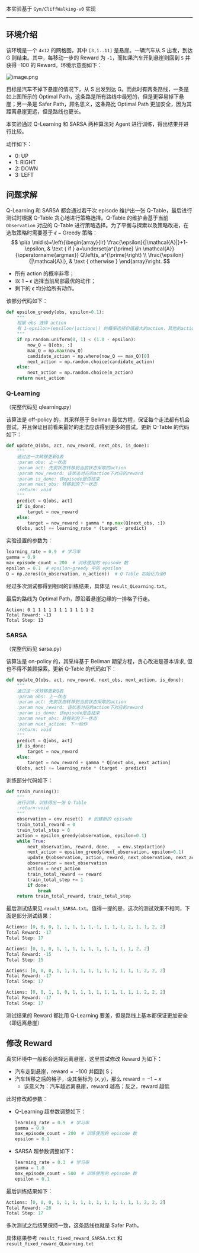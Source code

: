 本实验基于 ```Gym/CliffWalking-v0``` 实现

---

## 环境介绍

该环境是一个 ```4x12``` 的网格图，其中 ```[3,1..11]``` 是悬崖。一辆汽车从 S 出发，到达 G 则结束。其中，每移动一步的 Reward 为 ```-1```，而如果汽车开到悬崖则回到 ```S``` 并获得 -100 的 Reward。环境示意图如下：

![image.png](https://s2.loli.net/2022/04/29/WNiDH3qyPAvobxG.png)

目标是汽车不掉下悬崖的情况下，从 S 出发到达 G。而此时有两条路线，一条是如上图所示的 Optimal Path，这条路是所有路线中最短的，但是更容易掉下悬崖；另一条是 Safer Path，顾名思义，这条路比 Optimal Path 更加安全，因为其距离悬崖更远，但是路线也更长。

本实验通过 Q-Learning 和 SARSA 两种算法对 Agent 进行训练，得出结果并进行比较。

动作如下：

- 0: UP
- 1: RIGHT
- 2: DOWN
- 3: LEFT

## 问题求解

Q-Learning 和 SARSA 都会通过若干次 episode 维护出一张 Q-Table，最后进行测试时根据 Q-Table 贪心地进行策略选择。Q-Table 的维护会基于当前 ```Observation``` 对应的 Q-Table 进行策略选择。为了平衡与探索以及策略改进，在选取策略时需要基于 $\epsilon-\text{Greedy}$ 策略：
$$
\pi(a \mid s)=\left\{\begin{array}{lr}
\frac{\epsilon}{|\mathcal{A}|}+1-\epsilon, & \text { if } a=\underset{a^{\prime} \in \mathcal{A}}{\operatorname{argmax}} Q\left(s, a^{\prime}\right) \\
\frac{\epsilon}{|\mathcal{A}|}, & \text { otherwise }
\end{array}\right.
$$

- 所有 action 的概率非零；
- 以 $1-\epsilon$ 选择当前局部最优的动作；
- 剩下的 $\epsilon$ 均分给所有动作。

该部分代码如下：

```python
def epsilon_greedy(obs, epsilon=0.1):
    """
    根据 obs 选择 action
    有 1-epsilon+(epsilon/|actions|) 的概率选择价值最大的action，其他的action则均分剩下的概率
    """
    if np.random.uniform(0, 1) < (1.0 - epsilon):
        now_Q = Q[obs, :]
        max_Q = np.max(now_Q)
        candidate_action = np.where(now_Q == max_Q)[0]
        next_action = np.random.choice(candidate_action)
    else:
        next_action = np.random.choice(n_action)
    return next_action
```

### Q-Learning

（完整代码见 qlearning.py）

该算法是 off-policy 的，其采样基于 Bellman 最优方程，保证每个走法都有机会尝试，并且保证目前看来最好的走法应该得到更多的尝试。更新 Q-Table 的代码如下：

```python
def update_Q(obs, act, now_reward, next_obs, is_done):
    """
    通过这一次转移更新Q表
    :param obs: 上一状态
    :param act: 先前状态转移到当前状态采取的action
    :param now_reward: 该状态对应的action下对应的reward
    :param is_done: 该episode是否结束
    :param next_obs: 转移到的下一状态
    :return: void
    """
    predict = Q[obs, act]
    if is_done:
        target = now_reward
    else:
        target = now_reward + gamma * np.max(Q[next_obs, :])
    Q[obs, act] += learning_rate * (target - predict)
```

实验设置的参数为：

```python
learning_rate = 0.9  # 学习率
gamma = 0.9
max_episode_count = 200  # 训练使用的 episode 数
epsilon = 0.1  # epsilon-greedy 中的 epsilon
Q = np.zeros((n_observation, n_action))  # Q-Table 初始化为全0
```

经过多次测试都得到相同的训练结果，具体见 ```result_QLearning.txt```。

最后的路线为 Optimal Path，即沿着悬崖边缘的一排格子行走。

```
Action: 0 1 1 1 1 1 1 1 1 1 1 1 2 
Total Reward: -13
Total Step: 13
```

### SARSA

（完整代码见 sarsa.py）

该算法是 on-policy 的，其采样基于 Bellman 期望方程，贪心改进是基本诉求, 但也不得不兼顾探索。更新 Q-Table 的代码如下：

```python
def update_Q(obs, act, now_reward, next_obs, next_action, is_done):
    """
    通过这一次转移更新Q表
    :param obs: 上一状态
    :param act: 先前状态转移到当前状态采取的action
    :param now_reward: 该状态对应的action下对应的reward
    :param is_done: 该episode是否结束
    :param next_obs: 转移到的下一状态
    :param next_action: 下一动作
    :return: void
    """
    predict = Q[obs, act]
    if is_done:
        target = now_reward
    else:
        target = now_reward + gamma * Q[next_obs, next_action]
    Q[obs, act] += learning_rate * (target - predict)
```

训练部分代码如下：

```python
def train_running():
    """
    进行训练，训练得出一张 Q-Table
    :return:void
    """
    observation = env.reset()  # 创建新的 episode
    train_total_reward = 0
    train_total_step = 0
    action = epsilon_greedy(observation, epsilon=0.1)
    while True:
        next_observation, reward, done, _ = env.step(action)
        next_action = epsilon_greedy(next_observation, epsilon=0.1)
        update_Q(observation, action, reward, next_observation, next_action, done)
        observation = next_observation
        action = next_action
        train_total_reward += reward
        train_total_step += 1
        if done:
            break
    return train_total_reward, train_total_step
```

最后测试结果见 ```result_SARSA.txt```。值得一提的是，这次的测试效果不相同，下面是部分测试结果：

```python
Actions: [0, 0, 0, 1, 1, 1, 1, 1, 1, 1, 1, 1, 2, 1, 1, 2, 2]
Total Reward: -17
Total Step: 17
```

```python
Actions: [0, 1, 0, 1, 1, 1, 1, 1, 1, 1, 1, 1, 1, 2, 2]
Total Reward: -15
Total Step: 15
```

```python
Actions: [0, 0, 0, 1, 1, 1, 1, 1, 1, 1, 1, 1, 1, 1, 2, 2, 2]
Total Reward: -17
Total Step: 17
```

```python
Actions: [0, 0, 1, 1, 0, 1, 1, 1, 1, 1, 1, 1, 1, 1, 2, 2, 2]
Total Reward: -17
Total Step: 17
```

测试结果的 Reward 都比用 Q-Learning 要差，但是路线上基本都保证更加安全（即远离悬崖）

## 修改 Reward

真实环境中一般都会选择远离悬崖，这里尝试修改 Reward 为如下：

- 汽车走到悬崖，$\text{reward}=-100$ 并回到 S；
- 汽车转移之后的格子，设其坐标为 $(x,y)$，那么 $\text{reward}=-1-x$
  - 该意义为：汽车越远离悬崖，reward 越高；反之，reward 越低

此时修改超参数：

- Q-Learning 超参数调整如下：

  ```python
  learning_rate = 0.9  # 学习率
  gamma = 0.9
  max_episode_count = 200  # 训练使用的 episode 数
  epsilon = 0.1
  ```

- SARSA 超参数调整如下：

  ```python
  learning_rate = 0.3  # 学习率
  gamma = 1.0
  max_episode_count = 500  # 训练使用的 episode 数
  epsilon = 0.1
  ```

最后训练结果如下：

```python
Actions: [0, 0, 0, 1, 1, 1, 1, 1, 1, 1, 1, 1, 1, 1, 2, 2, 2]
Total Reward: -26
Total Step: 17
```

多次测试之后结果保持一致，这条路线也就是 Safer Path。

具体结果参考 ```result_fixed_reward_SARSA.txt``` 和 ```result_fixed_reward_QLearning.txt```